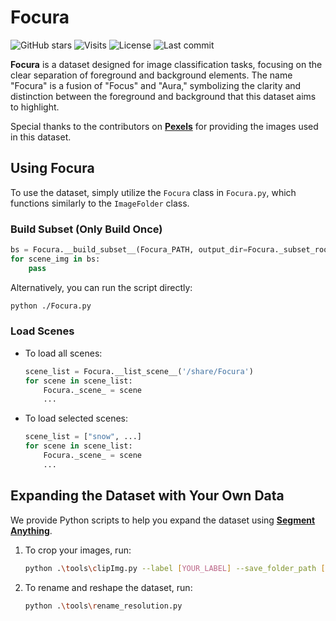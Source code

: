 # Focura

![GitHub stars](https://img.shields.io/github/stars/ss-Zhong/Focura?style=flat&color=5caaf3)
![Visits](https://badges.pufler.dev/visits/ss-Zhong/Focura?color=47bdae)
![License](https://img.shields.io/github/license/ss-Zhong/Focura)
![Last commit](https://img.shields.io/github/last-commit/ss-Zhong/Focura)

**Focura** is a dataset designed for image classification tasks, focusing on the clear separation of foreground and background elements. The name "Focura" is a fusion of "Focus" and "Aura," symbolizing the clarity and distinction between the foreground and background that this dataset aims to highlight.

Special thanks to the contributors on [**Pexels**](https://www.pexels.com/) for providing the images used in this dataset.

## Using Focura

To use the dataset, simply utilize the `Focura` class in `Focura.py`, which functions similarly to the `ImageFolder` class. 

### Build Subset (Only Build Once)

  ```python
  bs = Focura.__build_subset__(Focura_PATH, output_dir=Focura._subset_root_, export=True)
  for scene_img in bs:
      pass
  ```

  Alternatively, you can run the script directly:

  ```bash
  python ./Focura.py
  ```

### Load Scenes

- To load all scenes:

  ```python
  scene_list = Focura.__list_scene__('/share/Focura')
  for scene in scene_list:
      Focura._scene_ = scene
      ...
  ```

- To load selected scenes:

  ```python
  scene_list = ["snow", ...]
  for scene in scene_list:
      Focura._scene_ = scene
      ...
  ```

## Expanding the Dataset with Your Own Data

We provide Python scripts to help you expand the dataset using [**Segment Anything**](https://segment-anything.com/demo).

1. To crop your images, run:

    ```bash
    python .\tools\clipImg.py --label [YOUR_LABEL] --save_folder_path [YOUR_IMG_PATH]
    ```

2. To rename and reshape the dataset, run:

    ```bash
    python .\tools\rename_resolution.py
    ```
